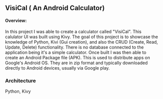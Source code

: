 ## VisiCal ( An Android Calculator)


#### Overview:
In this project I was able to create a calculator called "VisiCal". This calulator UI was built using Kivy. The goal of this project is to showcase the knowledge of Python, Kivi (Gui creation), and also the CRUD (Create, Read, Update, Delete) functionality. There is no database connected to the application being it's a simple calculator. Once built I was then able to create an Android Package file (APK). This is used to distribute apps on Google's Android OS. They are in zip format and typically downloaded directly to Android devices, usually via Google play.

### Architecture
Python, Kivy

###










